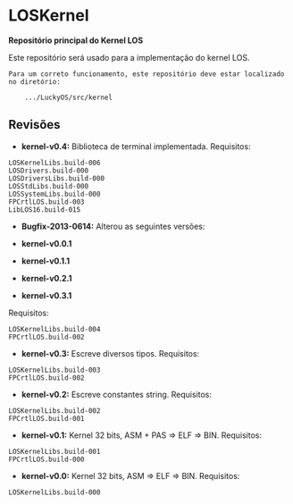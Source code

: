 # LOSKernel #
**Repositório principal do Kernel LOS**

Este repositório será usado para a implementação do kernel LOS.

```
Para um correto funcionamento, este repositório deve estar localizado no diretório:

	.../LuckyOS/src/kernel
```

## Revisões ##

* **kernel-v0.4:** Biblioteca de terminal implementada.
Requisitos:

```
LOSKernelLibs.build-006
LOSDrivers.build-000
LOSDriversLibs.build-000
LOSStdLibs.build-000
LOSSystemLibs.build-000
FPCrtlLOS.build-003
LibLOS16.build-015
```

* **Bugfix-2013-0614:** Alterou as seguintes versões:

 * **kernel-v0.0.1**
 * **kernel-v0.1.1**
 * **kernel-v0.2.1**
 * **kernel-v0.3.1**

Requisitos:

```
LOSKernelLibs.build-004
FPCrtlLOS.build-002
```

* **kernel-v0.3:** Escreve diversos tipos.
Requisitos:

```
LOSKernelLibs.build-003
FPCrtlLOS.build-002
```

* **kernel-v0.2:** Escreve constantes string.
Requisitos:

```
LOSKernelLibs.build-002
FPCrtlLOS.build-001
```

* **kernel-v0.1:** Kernel 32 bits, ASM + PAS => ELF => BIN.
Requisitos:

```
LOSKernelLibs.build-001
FPCrtlLOS.build-000
```

* **kernel-v0.0:** Kernel 32 bits, ASM => ELF => BIN.
Requisitos:

```
LOSKernelLibs.build-000
```
